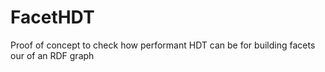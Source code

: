 # FacetHDT
Proof of concept to check how performant HDT can be for building facets our of an RDF graph
